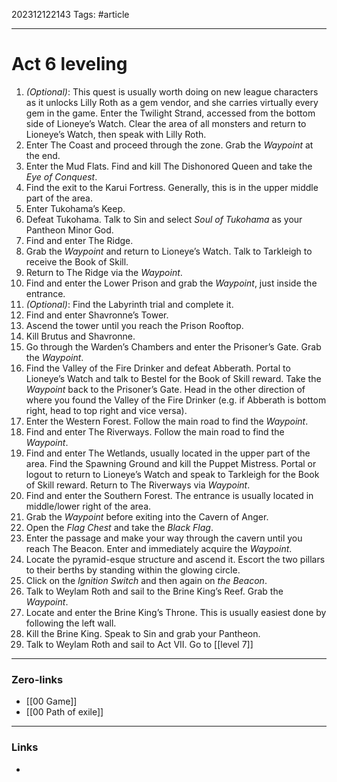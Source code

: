 202312122143
Tags: #article 

---
# Act 6 leveling 

1. _(Optional)_: This quest is usually worth doing on new league characters as it unlocks Lilly Roth as a gem vendor, and she carries virtually every gem in the game. Enter the Twilight Strand, accessed from the bottom side of Lioneye’s Watch. Clear the area of all monsters and return to Lioneye’s Watch, then speak with Lilly Roth.
2. Enter The Coast and proceed through the zone. Grab the _Waypoint_ at the end.
3. Enter the Mud Flats. Find and kill The Dishonored Queen and take the _Eye of Conquest_.
4. Find the exit to the Karui Fortress. Generally, this is in the upper middle part of the area.
5. Enter Tukohama’s Keep.
6. Defeat Tukohama. Talk to Sin and select _Soul of Tukohama_ as your Pantheon Minor God.
7. Find and enter The Ridge.
8. Grab the _Waypoint_ and return to Lioneye’s Watch. Talk to Tarkleigh to receive the Book of Skill.
9. Return to The Ridge via the _Waypoint_.
10. Find and enter the Lower Prison and grab the _Waypoint_, just inside the entrance.
11. _(Optional)_: Find the Labyrinth trial and complete it.
12. Find and enter Shavronne’s Tower.
13. Ascend the tower until you reach the Prison Rooftop.
14. Kill Brutus and Shavronne.
15. Go through the Warden’s Chambers and enter the Prisoner’s Gate. Grab the _Waypoint_.
16. Find the Valley of the Fire Drinker and defeat Abberath. Portal to Lioneye’s Watch and talk to Bestel for the Book of Skill reward. Take the _Waypoint_ back to the Prisoner’s Gate. Head in the other direction of where you found the Valley of the Fire Drinker (e.g. if Abberath is bottom right, head to top right and vice versa).
17. Enter the Western Forest. Follow the main road to find the _Waypoint_.
18. Find and enter The Riverways. Follow the main road to find the _Waypoint_.
19. Find and enter The Wetlands, usually located in the upper part of the area. Find the Spawning Ground and kill the Puppet Mistress. Portal or logout to return to Lioneye’s Watch and speak to Tarkleigh for the Book of Skill reward. Return to The Riverways via _Waypoint_.
20. Find and enter the Southern Forest. The entrance is usually located in middle/lower right of the area.
21. Grab the _Waypoint_ before exiting into the Cavern of Anger.
22. Open the _Flag Chest_ and take the _Black Flag_.
23. Enter the passage and make your way through the cavern until you reach The Beacon. Enter and immediately acquire the _Waypoint_.
24. Locate the pyramid-esque structure and ascend it. Escort the two pillars to their berths by standing within the glowing circle.
25. Click on the _Ignition Switch_ and then again on _the Beacon_.
26. Talk to Weylam Roth and sail to the Brine King’s Reef. Grab the _Waypoint_.
27. Locate and enter the Brine King’s Throne. This is usually easiest done by following the left wall.
28. Kill the Brine King. Speak to Sin and grab your Pantheon.
29. Talk to Weylam Roth and sail to Act VII.
 Go to [[level 7]]

---
### Zero-links

- [[00 Game]]
- [[00 Path of exile]]

---
### Links

-